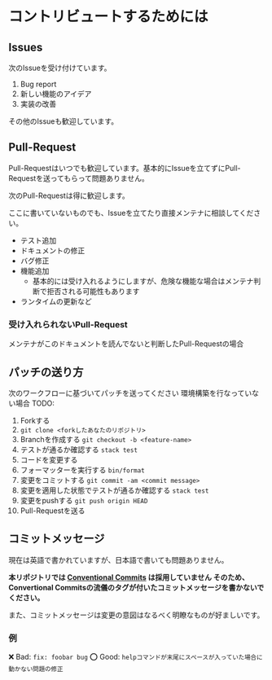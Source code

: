 # コントリビュートするためには

## Issues

次のIssueを受け付けています。

1. Bug report
1. 新しい機能のアイデア
1. 実装の改善

その他のIssueも歓迎しています。

## Pull-Request

Pull-Requestはいつでも歓迎しています。基本的にIssueを立てずにPull-Requestを送ってもらって問題ありません。

次のPull-Requestは得に歓迎します。

ここに書いていないものでも、Issueを立てたり直接メンテナに相談してください。

- テスト追加
- ドキュメントの修正
- バグ修正
- 機能追加
  - 基本的には受け入れるようにしますが、危険な機能な場合はメンテナ判断で拒否される可能性もあります
- ランタイムの更新など


### 受け入れられないPull-Request

メンテナがこのドキュメントを読んでないと判断したPull-Requestの場合

## パッチの送り方

次のワークフローに基づいてパッチを送ってください
環境構築を行なっていない場合 TODO: 

1. Forkする
1. `git clone <forkしたあなたのリポジトリ>`
1. Branchを作成する `git checkout -b <feature-name>`
1. テストが通るか確認する `stack test`
1. コードを変更する
1. フォーマッターを実行する `bin/format`
1. 変更をコミットする `git commit -am <commit message>`
1. 変更を適用した状態でテストが通るか確認する `stack test`
1. 変更をpushする `git push origin HEAD`
1. Pull-Requestを送る

## コミットメッセージ

現在は英語で書かれていますが、日本語で書いても問題ありません。

**本リポジトリでは [Conventional Commits](https://www.conventionalcommits.org/en/v1.0.0/) は採用していません そのため、Convertional Commitsの流儀のタグが付いたコミットメッセージを書かないでください。**

また、コミットメッセージは変更の意図はなるべく明瞭なものが好ましいです。

### 例

:x: Bad: `fix: foobar bug`
:o: Good: `helpコマンドが末尾にスペースが入っていた場合に動かない問題の修正`
